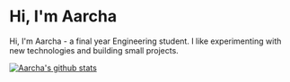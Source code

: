 # Hi, I'm Aarcha
Hi, I'm Aarcha - a final year Engineering student. I like experimenting with new technologies and building small projects.

[![Aarcha's github stats](https://github-readme-stats.vercel.app/api?username=aarchapaul)](https://github.com/anuraghazra/github-readme-stats&show_icons=true&theme=dark)

<!--
**aarchapaul/aarchapaul** is a ✨ _special_ ✨ repository because its `README.md` (this file) appears on your GitHub profile.

Here are some ideas to get you started:

- 🔭 I’m currently working on ...
- 🌱 I’m currently learning ...
- 👯 I’m looking to collaborate on ...
- 🤔 I’m looking for help with ...
- 💬 Ask me about ...
- 📫 How to reach me: ...
- 😄 Pronouns: ...
- ⚡ Fun fact: ...
-->
